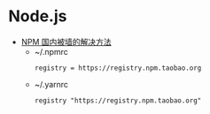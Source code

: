 # Node.js
- [NPM 国内被墙的解决方法](https://yq.aliyun.com/articles/5543)
  - ~/.npmrc 
    ```
    registry = https://registry.npm.taobao.org
    ```
  - ~/.yarnrc 
    ```
    registry "https://registry.npm.taobao.org"
    ```
